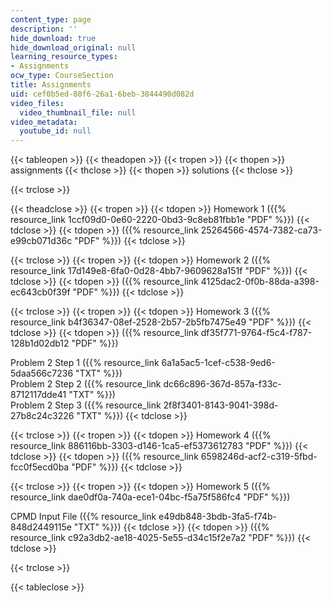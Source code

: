 ```yaml
---
content_type: page
description: ''
hide_download: true
hide_download_original: null
learning_resource_types:
- Assignments
ocw_type: CourseSection
title: Assignments
uid: cef0b5ed-80f6-26a1-6beb-3844490d082d
video_files:
  video_thumbnail_file: null
video_metadata:
  youtube_id: null
---
```


{{< tableopen >}}
{{< theadopen >}}
{{< tropen >}}
{{< thopen >}}
assignments
{{< thclose >}}
{{< thopen >}}
solutions
{{< thclose >}}

{{< trclose >}}

{{< theadclose >}}
{{< tropen >}}
{{< tdopen >}}
Homework 1 ({{% resource_link 1ccf09d0-0e60-2220-0bd3-9c8eb81fbb1e "PDF" %}})
{{< tdclose >}}
{{< tdopen >}}
({{% resource_link 25264566-4574-7382-ca73-e99cb071d36c "PDF" %}})
{{< tdclose >}}

{{< trclose >}}
{{< tropen >}}
{{< tdopen >}}
Homework 2 ({{% resource_link 17d149e8-6fa0-0d28-4bb7-9609628a151f "PDF" %}})
{{< tdclose >}}
{{< tdopen >}}
({{% resource_link 4125dac2-0f0b-88da-a398-ec643cb0f39f "PDF" %}})
{{< tdclose >}}

{{< trclose >}}
{{< tropen >}}
{{< tdopen >}}
Homework 3 ({{% resource_link b4f36347-08ef-2528-2b57-2b5fb7475e49 "PDF" %}})
{{< tdclose >}}
{{< tdopen >}}
({{% resource_link df35f771-9764-f5c4-f787-128b1d02db12 "PDF" %}})  
  
Problem 2 Step 1 ({{% resource_link 6a1a5ac5-1cef-c538-9ed6-5daa566c7236 "TXT" %}})  
Problem 2 Step 2 ({{% resource_link dc66c896-367d-857a-f33c-8712117dde41 "TXT" %}})  
Problem 2 Step 3 ({{% resource_link 2f8f3401-8143-9041-398d-27b8c24c3226 "TXT" %}})
{{< tdclose >}}

{{< trclose >}}
{{< tropen >}}
{{< tdopen >}}
Homework 4 ({{% resource_link 886116bb-3303-d146-1ca5-ef5373612783 "PDF" %}})
{{< tdclose >}}
{{< tdopen >}}
({{% resource_link 6598246d-acf2-c319-5fbd-fcc0f5ecd0ba "PDF" %}})
{{< tdclose >}}

{{< trclose >}}
{{< tropen >}}
{{< tdopen >}}
Homework 5 ({{% resource_link dae0df0a-740a-ece1-04bc-f5a75f586fc4 "PDF" %}})  
  
CPMD Input File ({{% resource_link e49db848-3bdb-3fa5-f74b-848d2449115e "TXT" %}})
{{< tdclose >}}
{{< tdopen >}}
({{% resource_link c92a3db2-ae18-4025-5e55-d34c15f2e7a2 "PDF" %}})
{{< tdclose >}}

{{< trclose >}}

{{< tableclose >}}